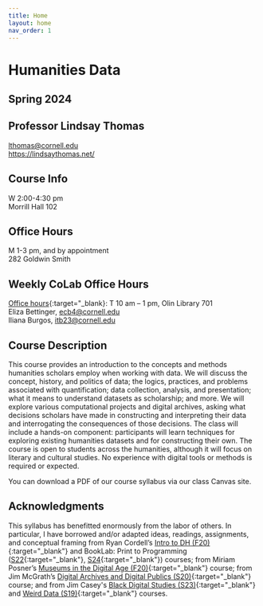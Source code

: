 ```yaml
---
title: Home
layout: home
nav_order: 1
---
```


# Humanities Data
## Spring 2024
## Professor Lindsay Thomas
<lthomas@cornell.edu><br>
<https://lindsaythomas.net/>

## Course Info
W 2:00-4:30 pm <br/>
Morrill Hall 102

## Office Hours
M 1-3 pm, and by appointment <br/>
282 Goldwin Smith

## Weekly CoLab Office Hours
[Office hours](https://www.library.cornell.edu/about/staff/central-departments/digital-scholarship/colab-programs/co-working/){:target="_blank}: T 10 am – 1 pm, Olin Library 701<br/>
Eliza Bettinger, <ecb4@cornell.edu> <br/>
Iliana Burgos, <itb23@cornell.edu>

## Course Description
This course provides an introduction to the concepts and methods humanities scholars employ when working with data. We will discuss the concept, history, and politics of data; the logics, practices, and problems associated with quantification; data collection, analysis, and presentation; what it means to understand datasets as scholarship; and more. We will explore various computational projects and digital archives, asking what decisions scholars have made in constructing and interpreting their data and interrogating the consequences of those decisions. The class will include a hands-on component: participants will learn techniques for exploring existing humanities datasets and for constructing their own. The course is open to students across the humanities, although it will focus on literary and cultural studies. No experience with digital tools or methods is required or expected.

You can download a PDF of our course syllabus via our class Canvas site.

## Acknowledgments
This syllabus has benefitted enormously from the labor of others. In particular, I have borrowed and/or adapted ideas, readings, assignments, and conceptual framing from Ryan Cordell’s [Intro to DH (F20)](https://f20idh.ryancordell.org/){:target="_blank"} and BookLab: Print to Programming ([S22](https://s22bl.ryancordell.org/schedule.html){:target="_blank"}, [S24](https://s24bl.ryancordell.org/){:target="_blank"}) courses; from Miriam Posner’s [Museums in the Digital Age (F20)](https://miriamposner.com/classes/is289f20/){:target="_blank"} course; from Jim McGrath’s [Digital Archives and Digital Publics (S20)](https://digitalarchivesanddigitalpublics.jimmcgrath.us/syllabus/){:target="_blank"} course; and from Jim Casey's [Black Digital Studies (S23)](https://jim-casey.com/teaching/black-digital-studies/){:target="_blank"} and [Weird Data (S19)](http://jim-casey.com/teaching/weird-data-spring-2019/){:target="_blank"} courses.
